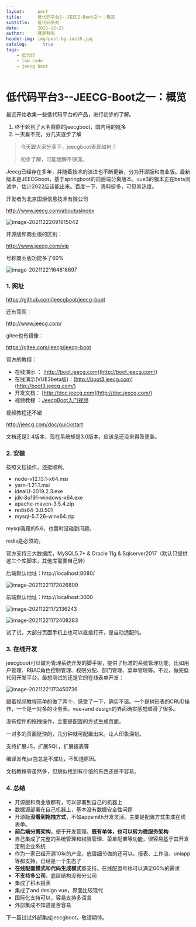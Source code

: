 ```yaml
---
layout:     post
title:      低代码平台3--JEECG-Boot之一：概览
subtitle:   低代码系列
date:       2021-12-23
author:     就是我啦
header-img: img/post-bg-ios10.jpg
catalog: 	  true
tags:
    - 低代码    
    - low code        
    - jeecg boot   
---
```


# 低代码平台3--JEECG-Boot之一：概览

最近开始收集一些低代码平台的产品，进行初步的了解。

1. 终于轮到了大名鼎鼎的jeecgboot，国内用的挺多
2. 一天看不完，分几天逐步了解



> 今天跟大家分享下，jeecgboot表现如何？
>
> 初步了解，可能理解不够深。



Jeecg已经存在多年，并随着技术的演进也不断更新，分为开源版和商业版。最新版本是JEECGboot，基于springboot的前后端分离版本。vue3的版本正在beta测试中，估计2022应该能出来。百度一下，资料挺多，可见其热度。

开发者为北京国炬信息技术有限公司

http://www.jeecg.com/aboutusIndex

![image-20211222091615042](https://gitee.com/shenyao/sohossl/raw/master/images/image-20211222091615042.png)



开源版和商业版的区别：

http://www.jeecg.com/vip

号称商业版功能多了60%

![image-20211221164818697](https://gitee.com/shenyao/sohossl/raw/master/images/image-20211221164818697.png)

### 1. 网址

https://github.com/jeecgboot/jeecg-boot

还有官网：

http://www.jeecg.com/

gitee也有镜像：

https://gitee.com/jeecg/jeecg-boot

官方的教程：

- 在线演示 ： [http://boot.jeecg.com](http://boot.jeecg.com/)
- 在线演示(VUE3beta版)：[http://boot3.jeecg.com](http://boot3.jeecg.com/)
- 开发文档： [http://doc.jeecg.com](http://doc.jeecg.com/)
- 视频教程 ：[JeecgBoot入门视频](http://www.jeecg.com/doc/video)

视频教程还不错

http://jeecg.com/doc/quickstart

文档还是2.4版本，现在系统却是3.0版本，应该是还没来得及更新。

### 2. 安装

按照文档操作，还挺顺利。

- node-v12.13.1-x64.msi
- yarn-1.21.1.msi
- ideaIU-2019.2.3.exe
- jdk-8u191-windows-x64.exe
- apache-maven-3.5.4.zip
- redis64-3.0.501
- mysql-5.7.26-winx64.zip

mysql我用的5.6，也暂时没碰到问题。

redis是必须的。

官方支持三大数据库，MySQL5.7+ & Oracle 11g & Sqlserver2017（默认只提供这三个库脚本，其他库需要自己转）

后端默认地址：http://localhost:8080/

![image-20211221172026809](https://gitee.com/shenyao/sohossl/raw/master/images/image-20211221172026809.png)



前端默认地址：http://localhost:3000

![image-20211221172136243](https://gitee.com/shenyao/sohossl/raw/master/images/image-20211221172136243.png)



![image-20211221172408283](https://gitee.com/shenyao/sohossl/raw/master/images/image-20211221172408283.png)

试了试，大部分页面手机上也可以直接打开，是自动适配的。



### 3. 在线开发

jeecgboot可以做为管理系统开发的脚手架，提供了标准的系统管理功能，比如用户管理、RBAC角色控制管理、权限分配、部门管理、菜单管理等。不过，做完低代码开发平台，最想测试的还是它的在线表单开发：

![image-20211221173450736](https://gitee.com/shenyao/sohossl/raw/master/images/image-20211221173450736.png)



跟着视频教程简单的做了两个，感受了一下，确实不错。一个是树形表的CRUD操作，一个是一对多的业务表。vue+and design的界面确实感觉顺滑了很多。

没有控件的拖拽操作，主要是配置的方式生成页面。

一对多的页面挺快的，几分钟就可配置出来。让人印象深刻。

支持扩展JS，扩展SQL，扩展报表等

编译发布jar包总是不成功，不知道原因。

文档教程等虽然多，但貌似找到有价值的东西还是不容易。



### 4. 总结

- 开源版和商业版都有，可以部署到自己的机器上
- 数据源部署在自己机器上，基本没有数据安全性问题
- 开源版**没看到拖拽方式**，不如appsmith开发灵活。主要是配置方式生成在线表单。
- **前后端分离架构**，便于开发管理。**既有单体，也可以转为微服务架构**
- 自己集成了完整的系统管理和权限管理、菜单配置等功能，很容易基于其开发定制企业系统
- 作为一家已经开源10年的产品，底层细节做的还可以。报表、工作流、uniapp等都支持，已经是一个生态了
- **在线配置模式和代码生成模式**都支持。在线配置号称可以满足60%的需求
- **不支持多公司**，底层结构没有分公司
- 集成了积木报表
- 集成了and design vue，界面比较现代
- 国际化支持可以，容易支持多语言
- 外部集成不知道是否容易



下一篇试试外部集成jeecgboot，敬请期待。
